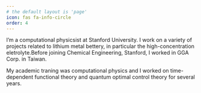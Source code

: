 ```yaml
---
# the default layout is 'page'
icon: fas fa-info-circle
order: 4
---
```


I’m a computational physicsist at Stanford University. I work on a variety of projects related to lithium metal bettery, in particular the high-concentration eletrolyte.Before joining Chemical Engineering, Stanford, I worked in GGA Corp. in Taiwan. 

My academic traning was computational physics and I worked on time-dependent functional theory and quantum optimal control theory for several years.

